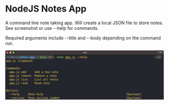 <h1>NodeJS Notes App</h1>

A command line note taking app. Will create a local JSON file to store notes. See screenshot or use --help for commands. 

Required arguments include --title and --body depending on the command run.

![screenshot](notes-app.png)
